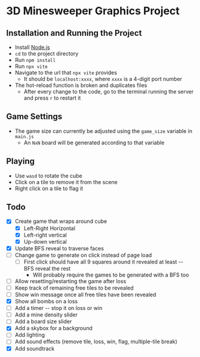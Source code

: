 # 3D Minesweeper Graphics Project

## Installation and Running the Project
* Install [Node.js](https://nodejs.org/en/download/)
* `cd` to the project directory
* Run `npm install`
* Run `npx vite`
* Navigate to the url that `npx vite` provides
    * It should be `localhost:xxxx`, where `xxxx` is a 4-digit port number
* The hot-reload function is broken and duplicates files
    * After every change to the code, go to the terminal running the server and press `r` to restart it

## Game Settings
* The game size can currently be adjusted using the `game_size` variable in `main.js`
    * An `NxN` board will be generated according to that variable

## Playing
* Use `wasd` to rotate the cube
* Click on a tile to remove it from the scene
* Right click on a tile to flag it

## Todo
- [x] Create game that wraps around cube
    - [x] Left-Right Horizontal
    - [x] Left-right vertical
    - [x] Up-down vertical
- [x] Update BFS reveal to traverse faces
- [ ] Change game to generate on click instead of page load
    - [ ] First click should have all 9 squares around it revealed at least -- BFS reveal the rest
        * Will probably require the games to be generated with a BFS too
- [ ] Allow resetting/restarting the game after loss
- [ ] Keep track of remaining free tiles to be revealed
- [ ] Show win message once all free tiles have been revealed
- [x] Show all bombs on a loss
- [ ] Add a timer -- stop it on loss or win
- [ ] Add a mine density slider
- [ ] Add a board size slider
- [x] Add a skybox for a background
- [ ] Add lighting
- [ ] Add sound effects (remove tile, loss, win, flag, multiple-tile break)
- [x] Add soundtrack

